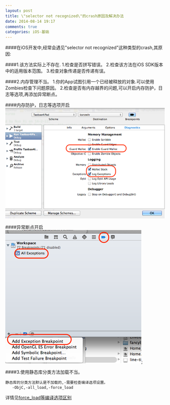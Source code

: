 ```yaml
---
layout: post
title: \"selector not recognized\"的crash原因及解决办法
date: 2014-08-14 19:17
comments: true
categories: iOS-基础
---
```


####在iOS开发中,经常会遇见"selector not recognized"这种类型的crash,其原因:

<!--more-->

####1.该方法实际上不存在.
    1.检查是否拼写错误。
    2.检查该方法在iOS SDK版本中的适用版本范围。
    3.检查对象传递是否传递有误。

####2.内存管理不当。
    1.你的App试图引用一个已经被释放的对象.可以使用Zombies检查下问题原因。
    2.检查是否有内存越界的问题,可以开启内存防护，日志等选项,再添加异常断点。
    
####内存防护，日志等选项开启
![image](/images/post/2014-08-14-selector-not-recognized-fix/memory_option.png)

####异常断点开启
![image](/images/post/2014-08-14-selector-not-recognized-fix/exceptions_breakpoint.png);

####3.使用静态库分类方法加载不当。

    静态库的分类方法默认是不加载的,-需要检查编译选项设置。
       -ObjC,-all_load,-force_load 
  
  详情见[force_load等编译选项区别](http://ksnowlv.github.io/blog/2014/08/12/xcode-zhi-forceload/)
   
 
    
